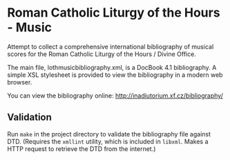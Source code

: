 # Roman Catholic Liturgy of the Hours - Music #

Attempt to collect a comprehensive international bibliography
of musical scores for the Roman Catholic Liturgy of the Hours / Divine Office.

The main file, lothmusicbibliography.xml, is a DocBook 4.1 bibliography.
A simple XSL stylesheet is provided to view the bibliography 
in a modern web browser.

You can view the bibliography online:
http://inadiutorium.xf.cz/bibliography/

## Validation

Run `make` in the project directory to validate the bibliography file
against DTD.
(Requires the `xmllint` utility, which is included in `libxml`.
Makes a HTTP request to retrieve the DTD from the internet.)
